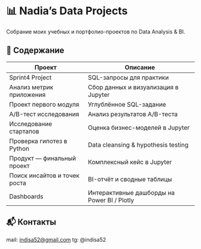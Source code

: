 # 📊 Nadia’s Data Projects

Собрание моих учебных и портфолио-проектов по Data Analysis & BI.

## 📂 Содержание

| Проект                         | Описание                                   |
|--------------------------------|--------------------------------------------|
| Sprint4 Project                | SQL-запросы для практики                    |
| Анализ метрик приложения       | Сбор данных и визуализация в Jupyter       |
| Проект первого модуля          | Углублённое SQL-задание                     |
| A/B-тест исследования          | Анализ результатов A/B-теста               |
| Исследование стартапов         | Оценка бизнес-моделей в Jupyter            |
| Проверка гипотез в Python      | Data cleansing & hypothesis testing        |
| Продукт — финальный проект     | Комплексный кейс в Jupyter                  |
| Поиск инсайтов и точек роста   | BI-отчёт и сводные таблицы                  | 
| Dashboards                     | Интерактивные дашборды на Power BI / Plotly |

## 📬 Контакты
mail: indisa52@gmail.com
tg: @indisa52

